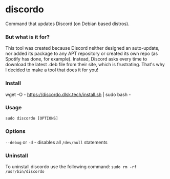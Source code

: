 # discordo
Command that updates Discord (on Debian based distros).

### But what is it for?
This tool was created because Discord neither designed an auto-update, nor added its package to any APT repository or created its own repo (as Spotify has done, for example). Instead, Discord asks every time to download the latest .deb file from their site, which is frustrating. That's why I decided to make a tool that does it for you!

### Install

  wget -O - https://discordo.dlsk.tech/install.sh | sudo bash -

### Usage

``` sudo discordo [OPTIONS] ```

### Options
`--debug` or `-d` - disables all `/dev/null` statements

### Uninstall
To uninstall discordo use the following command: `sudo rm -rf /usr/bin/discordo`
